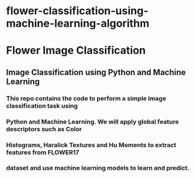 # flower-classification-using-machine-learning-algorithm
# Flower Image Classification
## Image Classification using Python and Machine Learning
### This repo contains the code to perform a simple image classification task using
### Python and Machine Learning. We will apply global feature descriptors such as Color
### Histograms, Haralick Textures and Hu Moments to extract features from FLOWER17
### dataset and use machine learning models to learn and predict.
